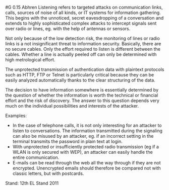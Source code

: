 #G 0.15 Abhren
Listening refers to targeted attacks on communication links, calls, sources of noise of all kinds, or IT systems for information gathering. This begins with the unnoticed, secret eavesdropping of a conversation and extends to highly sophisticated complex attacks to intercept signals sent over radio or lines, eg. with the help of antennas or sensors.

Not only because of the low detection risk, the monitoring of lines or radio links is a not insignificant threat to information security. Basically, there are no secure cables. Only the effort required to listen is different between the cables. Whether a line is actually peeled off can only be determined with high metrological effort.

The unprotected transmission of authentication data with plaintext protocols such as HTTP, FTP or Telnet is particularly critical because they can be easily analyzed automatically thanks to the clear structuring of the data.

The decision to have information somewhere is essentially determined by the question of whether the information is worth the technical or financial effort and the risk of discovery. The answer to this question depends very much on the individual possibilities and interests of the attacker.

Examples:

* In the case of telephone calls, it is not only interesting for an attacker to listen to conversations. The information transmitted during the signaling can also be misused by an attacker, eg. if an incorrect setting in the terminal transmits the password in plain text at login.
* With unprotected or insufficiently protected radio transmission (eg if a WLAN is only secured with WEP), an attacker can easily handle the entire communication.
* E-mails can be read through the web all the way through if they are not encrypted. Unencrypted emails should therefore be compared not with classic letters, but with postcards.


Stand: 12th EL Stand 2011



